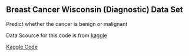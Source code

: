 ## Breast Cancer Wisconsin (Diagnostic) Data Set
Predict whether the cancer is benign or malignant

Data Scource for this code is from <a href="https://www.kaggle.com/uciml/breast-cancer-wisconsin-data"> kaggle 

Kaggle <a href="https://www.kaggle.com/dongjun819/breast-cancer-wisconsin"> Code
